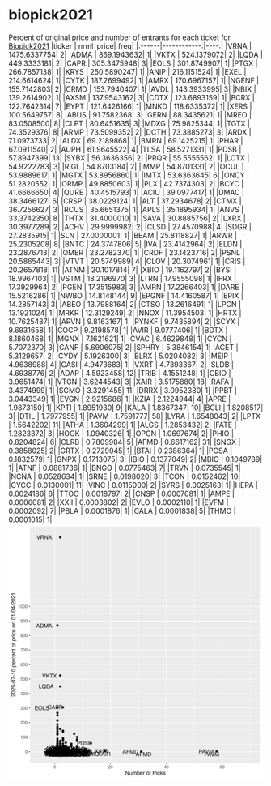 # biopick2021
Percent of original price and number of entrants for each ticket for [Biopick2021](https://twitter.com/hashtag/Biopick2021)
|ticker |   nrml_price| freq|
|:------|------------:|----:|
|VRNA   | 1475.6337754|    2|
|ADMA   |  869.1943632|    1|
|VKTX   |  524.1379072|    2|
|LQDA   |  449.3333181|    2|
|CAPR   |  305.3475948|    3|
|EOLS   |  301.8749907|    1|
|PTGX   |  266.7857138|    1|
|KRYS   |  250.5890247|    1|
|ANIP   |  216.1151524|    1|
|EXEL   |  214.6614624|    1|
|CYTK   |  187.2699492|    1|
|AMRX   |  170.6967157|    1|
|NGENF  |  155.7142803|    2|
|CRMD   |  153.7940407|    1|
|AVDL   |  143.3933995|    3|
|NBIX   |  139.2614902|    1|
|AXSM   |  137.9543162|    3|
|CDTX   |  123.6893159|    1|
|BCRX   |  122.7642314|    7|
|EYPT   |  121.6426166|    1|
|MNKD   |  118.6335372|    1|
|XERS   |  100.5649757|    8|
|ABUS   |   91.7582368|    3|
|GERN   |   88.3435621|    1|
|MREO   |   83.0508500|    8|
|CLPT   |   80.6451635|    3|
|MDXG   |   75.9825344|    1|
|TGTX   |   74.3529376|    8|
|ARMP   |   73.5099352|    2|
|DCTH   |   73.3885273|    3|
|ARDX   |   71.0973733|    2|
|ALDX   |   69.2189868|    1|
|BMRN   |   69.1425215|    1|
|PHAR   |   67.0911540|    2|
|AUPH   |   61.9645522|    4|
|TLSA   |   58.5271331|    1|
|PDSB   |   57.8947399|   13|
|SYBX   |   56.3636356|    2|
|PRQR   |   55.5555562|    1|
|LCTX   |   54.9222783|    3|
|RIGL   |   54.8703184|    2|
|IMMP   |   54.8701331|    2|
|OCUL   |   53.9889617|    1|
|MGTX   |   53.8956860|    1|
|IMTX   |   53.6363645|    6|
|ONCY   |   51.2820552|    1|
|ORMP   |   49.8850603|    1|
|PLX    |   42.7374303|    2|
|BCYC   |   41.6666650|    4|
|QURE   |   40.4515793|    1|
|ACIU   |   39.0977417|    1|
|DMAC   |   38.3466127|    6|
|CRSP   |   38.0229124|    1|
|ALT    |   37.2934678|    2|
|CTMX   |   36.7256627|    3|
|RCUS   |   35.6651375|    1|
|APLS   |   35.1895934|    1|
|ANVS   |   33.3742350|    8|
|THTX   |   31.4000010|    1|
|SAVA   |   30.8885756|    2|
|LXRX   |   30.3977289|    2|
|ACHV   |   29.9999982|    2|
|CLSD   |   27.4570988|    4|
|SDGR   |   27.2835915|    1|
|SLN    |   27.0000001|    1|
|BEAM   |   25.8118827|    1|
|ARWR   |   25.2305208|    8|
|BNTC   |   24.3747806|    5|
|IVA    |   23.4142964|    2|
|ELDN   |   23.2876713|    2|
|OMER   |   23.2782370|    1|
|CRDF   |   23.1423716|    2|
|PSNL   |   20.5865443|    3|
|VTVT   |   20.5749989|    4|
|CLOV   |   20.3074961|    1|
|CRIS   |   20.2657818|   11|
|ATNM   |   20.1017814|    7|
|XBIO   |   19.1162797|    2|
|BYSI   |   18.9967103|    1|
|VSTM   |   18.2196970|    3|
|LTRN   |   17.9555098|    1|
|IFRX   |   17.3929964|    2|
|PGEN   |   17.3515983|    3|
|AMRN   |   17.2266403|    1|
|DARE   |   15.5216286|    1|
|NWBO   |   14.8148144|    9|
|EPGNF  |   14.4160587|    1|
|EPIX   |   14.2857143|    3|
|ABEO   |   13.7988164|    2|
|CTSO   |   13.2616491|    1|
|LPCN   |   13.1921024|    1|
|MRKR   |   12.3129249|    2|
|NNOX   |   11.3954503|    1|
|HRTX   |   10.7625487|    1|
|ARVN   |    9.8163167|    1|
|PYNKF  |    9.7435894|    2|
|SCYX   |    9.6931658|    1|
|COCP   |    9.2198578|    1|
|AVIR   |    9.0777406|    1|
|BDTX   |    8.1860468|    1|
|MGNX   |    7.1621621|    1|
|CVAC   |    6.4629848|    1|
|CYCN   |    5.7072370|    3|
|CANF   |    5.6906075|    2|
|SPHRY  |    5.3846154|    1|
|ACET   |    5.3129657|    2|
|CYDY   |    5.1926300|    3|
|BLRX   |    5.0204082|    3|
|MEIP   |    4.9638988|    4|
|CASI   |    4.9473683|    1|
|VXRT   |    4.7393367|    2|
|SLDB   |    4.6938776|    2|
|ADAP   |    4.5923458|   12|
|TRIB   |    4.1551248|    1|
|CBIO   |    3.9651474|    1|
|VTGN   |    3.6244543|    3|
|XAIR   |    3.5175880|   18|
|RAFA   |    3.4374999|    1|
|SGMO   |    3.3291455|   11|
|DRRX   |    3.0952380|    1|
|PPBT   |    3.0443349|    1|
|EVGN   |    2.9215686|    1|
|KZIA   |    2.1224944|    4|
|APRE   |    1.9873150|    1|
|KPTI   |    1.8951930|    9|
|KALA   |    1.8367347|   10|
|BCLI   |    1.8208517|    3|
|DTIL   |    1.7977955|    1|
|PAVM   |    1.7591777|   58|
|LYRA   |    1.6548043|    2|
|LPTX   |    1.5642202|   11|
|ATHA   |    1.3604299|    1|
|ALGS   |    1.2853432|    2|
|FATE   |    1.2823372|    3|
|HOOK   |    1.0940326|    1|
|OPGN   |    1.0697674|    2|
|PHIO   |    0.8204824|    6|
|CLRB   |    0.7809984|    5|
|AFMD   |    0.6617162|   31|
|SNGX   |    0.3858025|    2|
|GRTX   |    0.2729045|    1|
|BTAI   |    0.2386364|    1|
|PCSA   |    0.1832579|    1|
|GNPX   |    0.1713075|    3|
|IBIO   |    0.1377049|    2|
|MBIO   |    0.1049789|    1|
|ATNF   |    0.0881736|    1|
|BNGO   |    0.0775463|    7|
|TRVN   |    0.0735545|    1|
|NCNA   |    0.0528634|    1|
|SRNE   |    0.0198020|    3|
|TCON   |    0.0152462|   10|
|CYCC   |    0.0130001|   11|
|VINC   |    0.0115000|    2|
|SYRS   |    0.0025163|    1|
|HEPA   |    0.0024186|    6|
|TTOO   |    0.0018797|    2|
|CNSP   |    0.0007081|    1|
|AMPE   |    0.0006081|    2|
|XXII   |    0.0003802|    2|
|EVLO   |    0.0002110|    1|
|EVFM   |    0.0002092|    7|
|PBLA   |    0.0001876|    1|
|CALA   |    0.0001838|    5|
|THMO   |    0.0001015|    1|
![retvspicks](biopicks.png?raw=true)
